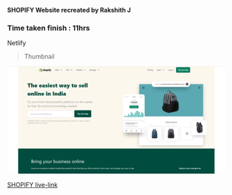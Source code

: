 **SHOPIFY Website recreated by Rakshith J**

### Time taken finish : 11hrs

Netlify

> Thumbnail

![plot](./images/thumbnail.png)

[SHOPIFY live-link](https://rode-website-rj.netlify.app/)
